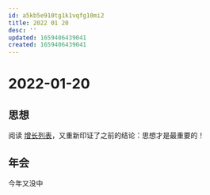 ```yaml
---
id: a5kb5e910tg1k1vqfg10mi2
title: 2022 01 20
desc: ''
updated: 1659406439041
created: 1659406439041
---
```

# 2022-01-20

## 思想

阅读 [增长列表](https://github.com/xdash/GHacker_Newsletter/blob/main/20211228%20My%20Top%2010%20of%202021.md)，又重新印证了之前的结论：思想才是最重要的！

## 年会

今年又没中
